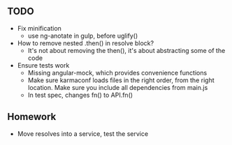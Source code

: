 ## TODO
- Fix minification
  - use ng-anotate in gulp, before uglify()
- How to remove nested .then() in resolve block?
  - It's not about removing the then(), it's about abstracting some of the code
- Ensure tests work
  - Missing angular-mock, which provides convenience functions
  - Make sure karmaconf loads files in the right order, from the right location. Make sure you include all dependencies from main.js
  - In test spec, changes fn() to API.fn()

## Homework
- Move resolves into a service, test the service
